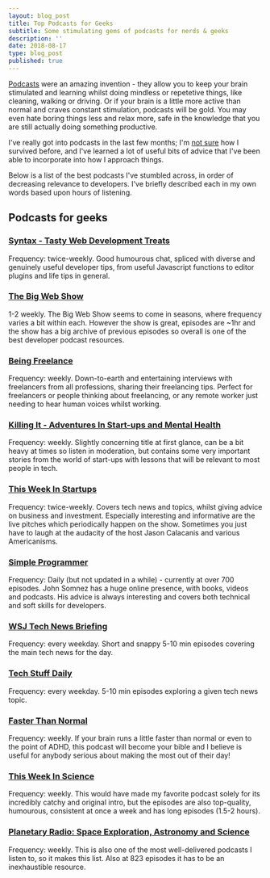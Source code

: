 ```yaml
---
layout: blog_post
title: Top Podcasts for Geeks
subtitle: Some stimulating gems of podcasts for nerds & geeks
description: ''
date: 2018-08-17
type: blog_post
published: true
---
```


[Podcasts](https://en.wikipedia.org/wiki/Podcast) were an amazing invention - they allow you to keep your brain stimulated and learning whilst doing mindless or repetetive things, like cleaning, walking or driving. Or if your brain is a little more active than normal and craves constant stimulation, podcasts will be gold. You may even hate boring things less and relax more, safe in the knowledge that you are still actually doing something productive.

I've really got into podcasts in the last few months; I'm [not sure](https://www.youtube.com/watch?v=sVyRkl5qNb8) how I survived before, and I've learned a lot of useful bits of advice that I've been able to incorporate into how I approach things.

Below is a list of the best podcasts I've stumbled across, in order of decreasing relevance to developers. I've briefly described each in my own words based upon hours of listening.

## Podcasts for geeks
### [Syntax - Tasty Web Development Treats](https://dev.to/syntax/)
Frequency: twice-weekly. Good humourous chat, spliced with diverse and genuinely useful developer tips, from useful Javascript functions to editor plugins and life tips in general.

### [The Big Web Show](http://5by5.tv/bigwebshow/)
1-2 weekly. The Big Web Show seems to come in seasons, where frequency varies a bit within each. However the show is great, episodes are ~1hr and the show has a big archive of previous episodes so overall is one of the best developer podcast resources.

### [Being Freelance](https://www.beingfreelance.com/)
Frequency: weekly. Down-to-earth and entertaining interviews with freelancers from all professions, sharing their freelancing tips. Perfect for freelancers or people thinking about freelancing, or any remote worker just needing to hear human voices whilst working.

### [Killing It - Adventures In Start-ups and Mental Health](https://open.spotify.com/show/449We08a4Ja7A4UuLkRRZD/)
Frequency: weekly. Slightly concerning title at first glance, can be a bit heavy at times so listen in moderation, but contains some very important stories from the world of start-ups with lessons that will be relevant to most people in tech.

### [This Week In Startups](https://thisweekinstartups.com/)
Frequency: twice-weekly. Covers tech news and topics, whilst giving advice on business and investment. Especially interesting and informative are the live pitches which periodically happen on the show. Sometimes you just have to laugh at the audacity of the host Jason Calacanis and various Americanisms.

### [Simple Programmer](https://simpleprogrammer.com/podcasts/)
Frequency: Daily (but not updated in a while) - currently at over 700 episodes. John Somnez has a huge online presence, with books, videos and podcasts. His advice is always interesting and covers both technical and soft skills for developers.

### [WSJ Tech News Briefing](https://www.wsj.com/podcasts/browse/wsj-tech-news-briefing/)
Frequency: every weekday. Short and snappy 5-10 min episodes covering the main tech news for the day.

### [Tech Stuff Daily](https://www.stuffmedia.com/techstuff-daily/)
Frequency: every weekday. 5-10 min episodes exploring a given tech news topic.

### [Faster Than Normal](https://www.fasterthannormal.com/)
Frequency: weekly. If your brain runs a little faster than normal or even to the point of ADHD,   this podcast will become your bible and I believe is useful for anybody serious about making the most out of their day!

### [This Week In Science](https://www.twis.org/)
Frequency: weekly. This would have made my favorite podcast solely for its incredibly catchy and original intro, but the episodes are also top-quality, humourous, consistent at once a week and has long episodes (1.5-2 hours).

### [Planetary Radio: Space Exploration, Astronomy and Science](http://www.planetary.org/multimedia/planetary-radio/)
Frequency: weekly. This is also one of the most well-delivered podcasts I listen to, so it makes this list. Also at 823 episodes it has to be an inexhaustible resource.

